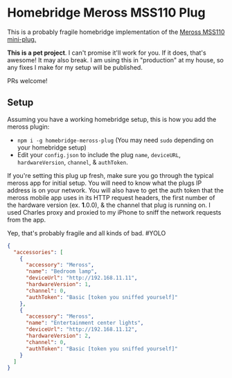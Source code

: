 # Homebridge Meross MSS110 Plug

This is a probably fragile homebridge implementation of the [Meross
MSS110 mini-plug.](https://www.amazon.com/meross-Occupies-Anywhere-MSS110-Assistant/dp/B074K3NFZQ)

**This is a pet project**. I can't promise it'll work for you. If it
does, that's awesome! It may also break. I am using this in
"production" at my house, so any fixes I make for my setup will be
published.

PRs welcome!

## Setup

Assuming you have a working homebridge setup, this is how you add the
meross plugin:

- `npm i -g homebridge-meross-plug` (You may need `sudo` depending on
  your homebridge setup)
- Edit your `config.json` to include the plug `name`, `deviceURL`, `hardwareVersion`,
  `channel`, & `authToken`.

If you're setting this plug up fresh, make sure you go through the
typical meross app for initial setup. You will need to know what the
plugs IP address is on your network. You will also have to get the
auth token that the meross mobile app uses in its HTTP request headers, 
the first number of the hardware version (ex. **1**.0.0), & the channel that plug is running on. 
I used Charles proxy and proxied to my iPhone to sniff the network 
requests from the app.

Yep, that's probably fragile and all kinds of bad. #YOLO

``` json
{
  "accessories": [
    {
      "accessory": "Meross",
      "name": "Bedroom lamp",
      "deviceUrl": "http://192.168.11.11",
      "hardwareVersion": 1,
      "channel": 0,
      "authToken": "Basic [token you sniffed yourself]"
    },
    {
      "accessory": "Meross",
      "name": "Entertainment center lights",
      "deviceUrl": "http://192.168.11.12",
      "hardwareVersion": 2,
      "channel": 0,
      "authToken": "Basic [token you sniffed yourself]"
    }
  ]
}
```
